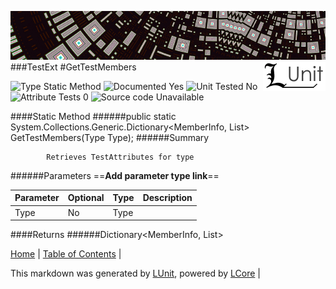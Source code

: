 ![](../Content/LUnit-banner-small.png "")
[<img align="right" src="../Content/LUnit-logo-small.png">](../../README.md)
[<span class="glyphicon glyphicon-arrow-up"></span>](TestExt.md)
###TestExt
#GetTestMembers

![Type Static Method](http://b.repl.ca/v1/Type-Static%20Method-lightgrey.png "") ![Documented Yes](http://b.repl.ca/v1/Documented-Yes-brightgreen.png "") ![Unit Tested No](http://b.repl.ca/v1/Unit%20Tested-No-lightgrey.png "") ![Attribute Tests 0](http://b.repl.ca/v1/Attribute%20Tests-0-lightgrey.png "") ![Source code Unavailable](http://b.repl.ca/v1/Source%20code-Unavailable-red.png "")

####Static Method
######public static System.Collections.Generic.Dictionary<MemberInfo, List<ILUnitAttribute>> GetTestMembers(Type Type);
######Summary

            Retrieves TestAttributes for type 
######Parameters
==__Add parameter type link__==

Parameter | Optional | Type | Description
:---  | :---  | :---  | :--- 
Type | No | Type | 

####Returns
######Dictionary<MemberInfo, List<ILUnitAttribute>>

[Home](../../README.md) | [Table of Contents](../../TableOfContents.md) | 


This markdown was generated by [LUnit](https://github.com/CodeSingularity/LUnit), powered by [LCore](https://github.com/CodeSingularity/LCore) | 

